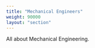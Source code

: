 ```yaml
---
title: "Mechanical Engineers"
weight: 90000
layout: "section"
---
```


All about Mechanical Engineering.


